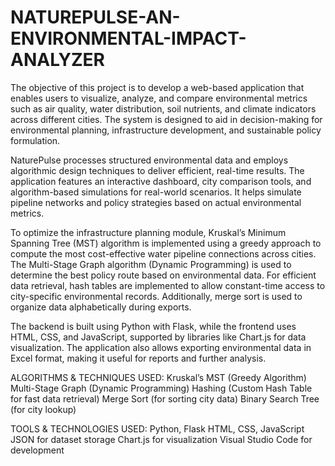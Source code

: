 # NATUREPULSE-AN-ENVIRONMENTAL-IMPACT-ANALYZER

The objective of this project is to develop a web-based application that enables users to visualize, analyze, and compare environmental metrics such as air quality, water distribution, soil nutrients, and climate indicators across different cities. The system is designed to aid in decision-making for environmental planning, infrastructure development, and sustainable policy formulation.

NaturePulse processes structured environmental data and employs algorithmic design techniques to deliver efficient, real-time results. The application features an interactive dashboard, city comparison tools, and algorithm-based simulations for real-world scenarios. It helps simulate pipeline networks and policy strategies based on actual environmental metrics.

To optimize the infrastructure planning module, Kruskal’s Minimum Spanning Tree (MST) algorithm is implemented using a greedy approach to compute the most cost-effective water pipeline connections across cities. The Multi-Stage Graph algorithm (Dynamic Programming) is used to determine the best policy route based on environmental data. For efficient data retrieval, hash tables are implemented to allow constant-time access to city-specific environmental records. Additionally, merge sort is used to organize data alphabetically during exports.

The backend is built using Python with Flask, while the frontend uses HTML, CSS, and JavaScript, supported by libraries like Chart.js for data visualization. The application also allows exporting environmental data in Excel format, making it useful for reports and further analysis.

ALGORITHMS & TECHNIQUES USED:
    Kruskal’s MST (Greedy Algorithm)
    Multi-Stage Graph (Dynamic Programming)
    Hashing (Custom Hash Table for fast data retrieval)
    Merge Sort (for sorting city data)
    Binary Search Tree (for city lookup)

TOOLS & TECHNOLOGIES USED:
    Python, Flask
    HTML, CSS, JavaScript
    JSON for dataset storage
    Chart.js for visualization
    Visual Studio Code for development
